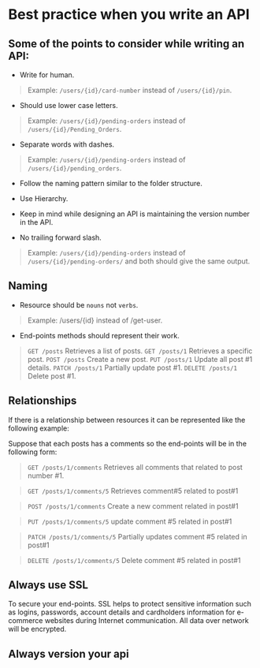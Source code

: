 # Best practice when you write an API

## Some of the points to consider while writing an API:

  - Write for human.
  > Example: ```/users/{id}/card-number``` instead of ```/users/{id}/pin```.

  - Should use lower case letters.
  > Example: ```/users/{id}/pending-orders``` instead of ```/users/{id}/Pending_Orders```.

  - Separate words with dashes.
  > Example: ```/users/{id}/pending-orders``` instead of ```/users/{id}/pending_orders```.

  - Follow the naming pattern similar to the folder structure.

  - Use Hierarchy.

  - Keep in mind while designing an API is maintaining the version number in the API.
  
  - No trailing forward slash.
  > Example: ```/users/{id}/pending-orders``` instead of ```/users/{id}/pending-orders/``` and both should give the same output.

## Naming
  
  - Resource should be ```nouns``` not ```verbs```.
  > Example: /users/{id} instead of /get-user.

  - End-points methods should represent their work.
  > ```GET /posts``` Retrieves a list of posts.
  > ```GET /posts/1``` Retrieves a specific post.
  > ```POST /posts``` Create a new post.
  > ```PUT /posts/1``` Update all post #1 details.
  > ```PATCH /posts/1``` Partially update post #1.
  > ```DELETE /posts/1``` Delete post #1.

## Relationships

If there is a relationship between resources it can be represented like the following example:

Suppose that each posts has a comments so the end-points will be in the following form:

> ```GET /posts/1/comments``` Retrieves all comments that related to post number #1.

> ```GET /posts/1/comments/5``` Retrieves comment#5 related to post#1

> ```POST /posts/1/comments``` Create a new comment related in post#1

> ```PUT /posts/1/comments/5``` update comment #5 related in post#1

> ```PATCH /posts/1/comments/5``` Partially updates comment #5 related in post#1

> ```DELETE /posts/1/comments/5``` Delete comment #5 related in post#1

## Always use SSL

To secure your end-points. SSL helps to protect sensitive information such as logins, passwords, account details and cardholders information for e-commerce websites during Internet communication. All data over network will be encrypted.

## Always version your api

